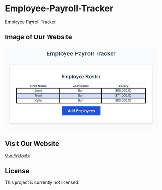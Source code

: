 # Employee-Payroll-Tracker

Employee Payroll Tracker
 
## Image of Our Website
 
<img src="./assets/images/webpage.png" alt="Employee Payroll Tracker Website image"/>
 
## Visit Our Website
 
[Our Website](https://bradburr-github.github.io/Employee-Payroll-Tracker/index.html)
 
 ## License

This project is currently not licensed.